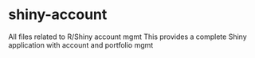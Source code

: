 # shiny-account
All files related to R/Shiny account mgmt
This provides a complete Shiny application with account and portfolio mgmt
